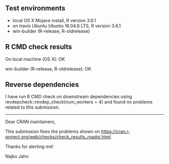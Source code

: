 
## Test environments

* local OS X Mojave install, R version 3.6.1 
* on travis Ubuntu Ubuntu 16.04.6 LTS, R version 3.6.1 
* win-builder (R-release, R-oldrelease)

## R CMD check results

On local machine (OS X): OK

win-builder (R-release, R-oldrelease): OK

## Reverse dependencies

I have run R CMD check on downstream dependencies using revdepcheck::revdep_check(num_workers = 4) and found no problems related to this submission.

---

Dear CRAN maintainers, 

This submission fixes the problems shown on
<https://cran.r-project.org/web/checks/check_results_roadoi.html>.

Thanks for alerting me!

Najko Jahn
